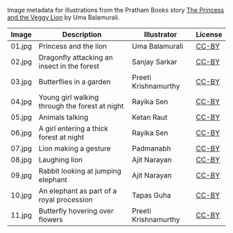 Image metadata for illustrations from the Pratham Books story [The Princess and the Veggy Lion](https://storyweaver.org.in/stories/1722-the-princess-and-the-veggy-lion) by Uma Balamurali.

Image | Description | Illustrator | License
----- | ----------- | ----------- | -------
01.jpg | Princess and the lion | Uma Balamurali | [CC-BY](https://creativecommons.org/licenses/by/4.0/)
02.jpg | Dragonfly attacking an insect in the forest | Sanjay Sarkar | [CC-BY](https://creativecommons.org/licenses/by/4.0/)
03.jpg | Butterflies in a garden | Preeti Krishnamurthy | [CC-BY](https://creativecommons.org/licenses/by/4.0/)
04.jpg | Young girl walking through the forest at night | Rayika Sen | [CC-BY](https://creativecommons.org/licenses/by/4.0/)
05.jpg | Animals talking  | Ketan Raut | [CC-BY](https://creativecommons.org/licenses/by/4.0/)
06.jpg | A girl entering a thick forest at night | Rayika Sen | [CC-BY](https://creativecommons.org/licenses/by/4.0/)
07.jpg | Lion making a gesture | Padmanabh | [CC-BY](https://creativecommons.org/licenses/by/4.0/)
08.jpg | Laughing lion | Ajit Narayan | [CC-BY](https://creativecommons.org/licenses/by/4.0/)
09.jpg | Rabbit looking at jumping elephant | Ajit Narayan | [CC-BY](https://creativecommons.org/licenses/by/4.0/)
10.jpg | An elephant as part of a royal procession | Tapas Guha | [CC-BY](https://creativecommons.org/licenses/by/4.0/)
11.jpg | Butterfly hovering over flowers | Preeti Krishnamurthy | [CC-BY](https://creativecommons.org/licenses/by/4.0/)
